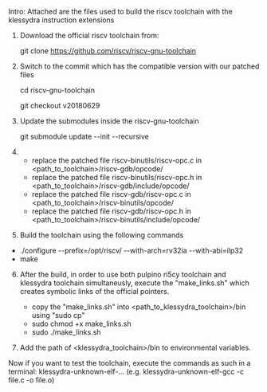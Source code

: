 Intro: 
Attached are the files used to build the riscv toolchain with the klessydra instruction extensions

1) Download the official riscv toolchain from: 

	git clone https://github.com/riscv/riscv-gnu-toolchain
   
2) Switch to the commit which has the compatible version with our patched files

	 cd riscv-gnu-toolchain

	 git checkout v20180629	

3) Update the submodules inside the riscv-gnu-toolchain

	 git submodule update --init --recursive

4) - replace the patched file riscv-binutils/riscv-opc.c in <path_to_toolchain>/riscv-gdb/opcode/
   - replace the patched file riscv-binutils/riscv-opc.h in <path_to_toolchain>/riscv-gdb/include/opcode/
   - replace the patched file riscv-gdb/riscv-opc.c in <path_to_toolchain>/riscv-binutils/opcode/
   - replace the patched file riscv-gdb/riscv-opc.h in <path_to_toolchain>/riscv-binutils/include/opcode/

5) Build the toolchain using the following commands
    
  - ./configure --prefix=/opt/riscv/ --with-arch=rv32ia --with-abi=ilp32
  -  make

6) After the build, in order to use both pulpino ri5cy toolchain and klessydra toolchain simultaneusly, execute the "make_links.sh" which creates symbolic links of the official pointers.
   -	copy the "make_links.sh" into <path_to_klessydra_toolchain>/bin using "sudo cp"
   -	sudo chmod +x make_links.sh
   -	sudo ./make_links.sh

7) Add the path of <klessydra_toolchain>/bin to environmental variables.

Now if you want to test the toolchain, execute the commands as such in a terminal: klessydra-unknown-elf-... (e.g. klessydra-unknown-elf-gcc -c file.c -o file.o)

